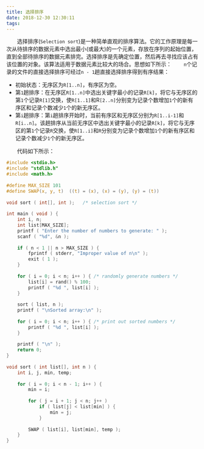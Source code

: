 ```yaml
---
title: 选择排序
date: 2018-12-30 12:30:11
tags:
---
```

&emsp;&emsp;选择排序(`Selection sort`)是一种简单直观的排序算法。它的工作原理是每一次从待排序的数据元素中选出最小(或最大)的一个元素，存放在序列的起始位置，直到全部待排序的数据元素排完。选择排序是先确定位置，然后再去寻找应该占有该位置的对象。该算法适用于数据元素比较大的场合。思想如下所示：
&emsp;&emsp;`n`个记录的文件的直接选择排序可经过`n - 1`趟直接选择排序得到有序结果：

- 初始状态：无序区为`R[1..n]`，有序区为空。
- 第`1`趟排序：在无序区`R[1..n]`中选出关键字最小的记录`R[k]`，将它与无序区的第`1`个记录`R[1]`交换，使`R[1..1]`和R`[2..n]`分别变为记录个数增加`1`个的新有序区和记录个数减少`1`个的新无序区。
- 第`i`趟排序：第`i`趟排序开始时，当前有序区和无序区分别为`R[1..i-1]`和`R[i..n]`。该趟排序从当前无序区中选出关键字最小的记录`R[k]`，将它与无序区的第`1`个记录`R`交换，使`R[1..i]`和`R`分别变为记录个数增加`1`个的新有序区和记录个数减少`1`个的新无序区。

&emsp;&emsp;代码如下所示：

``` c
#include <stdio.h>
#include "stdlib.h"
#include <math.h>
​
#define MAX_SIZE 101
#define SWAP(x, y, t)  ((t) = (x), (x) = (y), (y) = (t))
​
void sort ( int[], int );   /* selection sort */
​
int main ( void ) {
    int i, n;
    int list[MAX_SIZE];
    printf ( "Enter the number of numbers to generate: " );
    scanf ( "%d", &n );
​
    if ( n < 1 || n > MAX_SIZE ) {
        fprintf ( stderr, "Improper value of n\n" );
        exit ( 1 );
    }
​
    for ( i = 0; i < n; i++ ) { /* randomly generate numbers */
        list[i] = rand() % 100;
        printf ( "%d ", list[i] );
    }
​
    sort ( list, n );
    printf ( "\nSorted array:\n" );
​
    for ( i = 0; i < n; i++ ) { /* print out sorted numbers */
        printf ( "%d ", list[i] );
    }
​
    printf ( "\n" );
    return 0;
}
​
void sort ( int list[], int n ) {
    int i, j, min, temp;
​
    for ( i = 0; i < n - 1; i++ ) {
        min = i;
​
        for ( j = i + 1; j < n; j++ )
            if ( list[j] < list[min] ) {
                min = j;
            }
​
        SWAP ( list[i], list[min], temp );
    }
}
```